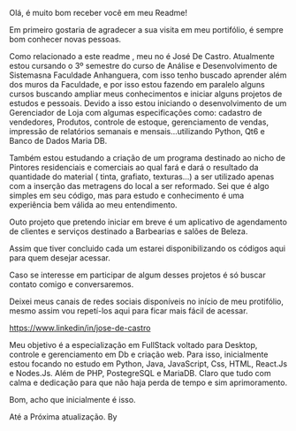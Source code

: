 Olá, é muito bom receber você em meu Readme!

Em primeiro gostaria de agradecer a sua visita em meu portifólio, é sempre bom conhecer novas pessoas.

Como relacionado a este readme , meu no é José De Castro.
Atualmente estou cursando o 3º semestre do curso de Análise e Desenvolvimento de Sistemasna Faculdade Anhanguera, com isso tenho buscado aprender além dos muros da Faculdade, e por isso estou fazendo em paralelo alguns cursos buscando ampliar meus conhecimentos e iniciar alguns projetos de estudos e pessoais.
Devido a isso estou iniciando o desenvolvimento de um Gerenciador de Loja com algumas especificações como: cadastro de vendedores, Produtos, controle de estoque, gerenciamento de vendas, impressão de relatórios semanais e mensais...utilizando Python, Qt6 e Banco de Dados Maria DB.

Também estou estudando a criação de um programa destinado ao nicho de Pintores residenciais e comerciais ao qual fará e dará o resultado da quantidade do material ( tinta, grafiato, texturas...) a ser utilizado apenas com a inserção das metragens do local a ser reformado. Sei que é algo simples em seu código, mas para estudo e conhecimento é uma experiência bem válida ao meu entendimento.

Outo projeto que pretendo iniciar em breve é um aplicativo de agendamento de clientes e serviços destinado a Barbearias e salões de Beleza.

Assim que tiver concluido cada um estarei disponibilizando os códigos aqui para quem desejar acessar.

Caso se interesse em participar de algum desses projetos é só buscar contato comigo e conversaremos.

Deixei meus canais de redes sociais disponíveis no início de meu protifólio, mesmo assim vou repetí-los aqui para ficar mais fácil de acessar.

https://www.linkedin/in/jose-de-castro

Meu objetivo é a especialização em FullStack voltado para Desktop, controle e gerenciamento em Db e criação web.
Para isso, inicialmente estou focando no estudo em Python, Java, JavaScript, Css, HTML, React.Js e Nodes.Js. Além de PHP, PostegreSQL e MariaDB. Claro que tudo com calma e dedicação para que não haja perda de tempo e sim aprimoramento.


Bom, acho que inicialmente é isso.

Até a Próxima atualização.
By

